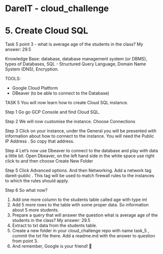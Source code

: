 # DareIT - cloud_challenge
# 5. Create Cloud SQL

Task 5 point 3 - what is average age of the students in the class?
My answer: 29.5

Knowledge Base: database, database management system (or DBMS), types of Databases, SQL - Structured Query Language, Domain Name System (DNS), Encryption.

TOOLS: 
- Google Cloud Platform
- DBeaver (to be able to connect to the Database)

TASK 5
You will now learn how to create Cloud SQL instance.

Step 1
Go go GCP Console and find Cloud SQL.

Step 2
We will now customise the instance. Choose Connections

Step 3️
Click on your instance, under the General you will be presented with information about how to connect to the instance. You will need the Public IP Address . So copy that address.

Step 4 
Let’s now use Dbeaver to connect to the database and play with data a little bit.
Open Dbeaver, on the left hand side in the white space use right click to and then choose Create New Folder

Step 5
Click Advanced options. And then Networking. Add a network tag dareit-public . This tag will be used to match firewall rules to the instances to which the rules should apply.

Step 6
So what now?
1. Add one more column to the students table called age with type int
2. Add 5 more rows to the table with some proper data. So information about 5 more students.
3. Prepare a query that will answer the question what is average age of the students in the class?
My answer: 29.5
4. Extract to txt data from the students table.
5. Create a new folder in your cloud_challenge repo with name task_5 , commit the txt file there. Add a readme.md with the answer to question from point 3.
6. And remember, Google is your friend! 🎉